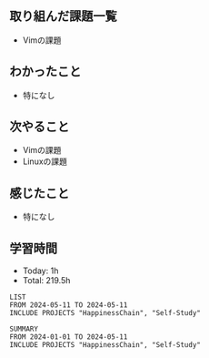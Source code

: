 ## 取り組んだ課題一覧
- Vimの課題
## わかったこと
- 特になし
## 次やること
- Vimの課題
- Linuxの課題
## 感じたこと
- 特になし
## 学習時間
- Today: 1h
- Total: 219.5h

```toggl
LIST
FROM 2024-05-11 TO 2024-05-11
INCLUDE PROJECTS "HappinessChain", "Self-Study"
```
```toggl
SUMMARY
FROM 2024-01-01 TO 2024-05-11
INCLUDE PROJECTS "HappinessChain", "Self-Study"
```

